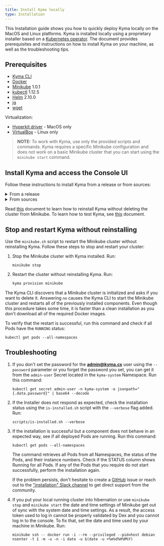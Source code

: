 ```yaml
---
title: Install Kyma locally
type: Installation
---
```


This Installation guide shows you how to quickly deploy Kyma locally on the MacOS and Linux platforms. Kyma is installed locally using a proprietary installer based on a [Kubernetes operator](https://coreos.com/operators/). The document provides prerequisites and instructions on how to install Kyma on your machine, as well as the troubleshooting tips.

## Prerequisites

- [Kyma CLI](https://github.com/kyma-project/cli) 
- [Docker](https://www.docker.com/get-started)
- [Minikube](https://github.com/kubernetes/minikube) 1.0.1
- [kubectl](https://kubernetes.io/docs/tasks/tools/install-kubectl/) 1.12.5
- [Helm](https://github.com/kubernetes/helm) 2.10.0
- [jq](https://stedolan.github.io/jq/)
- [wget](https://www.gnu.org/software/wget/)

Virtualization:

- [Hyperkit driver](https://github.com/kubernetes/minikube/blob/master/docs/drivers.md#hyperkit-driver) - MacOS only
- [VirtualBox](https://www.virtualbox.org/) - Linux only

> **NOTE:** To work with Kyma, use only the provided scripts and commands. Kyma requires a specific Minikube configuration and does not work on a basic Minikube cluster that you can start using the `minikube start` command.

## Install Kyma and access the Console UI

Follow these instructions to install Kyma from a release or from sources:
<div tabs>
  <details>
  <summary>
  From a release
  </summary>
    
  1. Provision a Kubernetes cluster on Minikube. Run:
    
     ```bash
     kyma provision minikube
     ```
     > **NOTE:** The `provision` command uses default Minikube VM driver installed for your operating system. For a list of supported VM drivers see [this document](https://kubernetes.io/docs/setup/minikube/#quickstart).
  
  2. Install Kyma on Minikube:
     ```bash
     kyma install 
     ```
 >**NOTE** If you want to install a specific release version, go to the [GitHub releases page](https://github.com/kyma-project/kyma/releases) to find out more about available releases. Use the release version as a parameter when calling ` kyma install --release {KYMA_RELEASE}`.
  3. After the installation is completed, you can access the Console UI. Go to [this](https://console.kyma.local) address and select **Login with Email**. Use the **admin@kyma.cx** email address and the password printed in the terminal after installation finished.
  
  4. At this point, Kyma is ready for you to explore. See what you can achieve using the Console UI or check out one of the [available examples](https://github.com/kyma-project/examples).
   
  </details>
  <details>
  <summary>
  From sources
  </summary>
    
  1. Open a terminal window and navigate to a space in which you want to store local Kyma sources.
    
  2. Clone the `Kyma` repository using either HTTPS or SSH. Run:
     
     <div tabs>
       <details>
       <summary>
       HTTPS
       </summary>
     
        ```bash
        git clone https://github.com/kyma-project/kyma.git
        ```
       </details>
       <details>
       <summary>
       SSH
       </summary>
     
       ```bash
       git clone git@github.com:kyma-project/kyma.git
       ```
       </details>
     </div>
 
  3. Kyma comes with a local wildcard self-signed `server.crt` certificate. Add this certificate to your OS trusted certificates to access the Console UI. On MacOS, run:
     ```bash
     sudo security add-trusted-cert -d -r trustRoot -k /Library/Keychains/System.keychain certs/workspace/raw/server.crt
     ```
     >**NOTE:** Mozilla Firefox uses its own certificate keychain. If you want to access the Console UI though Firefox, add the Kyma wildcard certificate to the certificate keychain of the browser. To access the Application Connector and connect an external solution to the local deployment of Kyma, you must add the certificate to the trusted certificate storage of your programming environment. Read [this](/components/application-connector#details-access-the-application-connector-on-a-local-kyma-deployment) document to learn more.

  4. Provision a Kubernetes cluster on Minikube. Run:
     ```bash
     kyma provision minikube
     ```
     >  **NOTE:** The `provision` command uses default Minikube VM driver installed for your OS. For a list of supported VM drivers see [this document](http://github.com/kyma-project/cli).
  5. Install Kyma from sources. Run:
     
     ```bash
     kyma install --local --src-path {YOUR_KYMA_SOURCE_PATH}
     ```
     
  
  6. After the installation is completed, you can access the Console UI. Go to [this](https://console.kyma.local) address and select **Login with Email**. Use the **admin@kyma.cx** email address and the password printed in the terminal once the installation process is completed.

  7. At this point, Kyma is ready for you to explore. See what you can achieve using the Console UI or check out one of the [available examples](https://github.com/kyma-project/examples).

   </details>
</div>


Read [this](#installation-reinstall-kyma) document to learn how to reinstall Kyma without deleting the cluster from Minikube.
To learn how to test Kyma, see [this](#details-testing-kyma) document.

## Stop and restart Kyma without reinstalling

Use the `minikube.sh` script to restart the Minikube cluster without reinstalling Kyma. Follow these steps to stop and restart your cluster:

1. Stop the Minikube cluster with Kyma installed. Run:
   ```
   minikube stop
   ```
2. Restart the cluster without reinstalling Kyma. Run:
   ```bash
   kyma provision minikube
   ```

The Kyma CLI discovers that a Minikube cluster is initialized and asks if you want to delete it. Answering `no` causes the Kyma CLI to start the Minikube cluster and restarts all of the previously installed components. Even though this procedure takes some time, it is faster than a clean installation as you don't download all of the required Docker images.

To verify that the restart is successful, run this command and check if all Pods have the `RUNNING` status:

```
kubectl get pods --all-namespaces
```

## Troubleshooting

1. If you don't set the password for the **admin@kyma.cx** user using the `--password` parameter or you forget the password you set, you can get it from the `admin-user` Secret located in the `kyma-system` Namespace. Run this command:
    ```
    kubectl get secret admin-user -n kyma-system -o jsonpath="{.data.password}" | base64 --decode
    ```

2. If the Installer does not respond as expected, check the installation status using the `is-installed.sh` script with the `--verbose` flag added. Run:
   ```
   scripts/is-installed.sh --verbose
   ```

3. If the installation is successful but a component does not behave in an expected way, see if all deployed Pods are running. Run this command:
   ```
   kubectl get pods --all-namespaces
   ```

   The command retrieves all Pods from all Namespaces, the status of the Pods, and their instance numbers. Check if the STATUS column shows Running for all Pods. If any of the Pods that you require do not start successfully, perform the installation again.

   If the problem persists, don't hesitate to create a [GitHub](https://github.com/kyma-project/kyma/issues) issue or reach out to the ["installation" Slack channel](https://kyma-community.slack.com/messages/CD2HJ0E78) to get direct support from the community.

4. If you put your local running cluster into hibernation or use `minikube stop` and `minikube start` the date and time settings of Minikube get out of sync with the system date and time settings. As a result, the access token used to log in cannot be properly validated by Dex and you cannot log in to the console. To fix that, set the date and time used by your machine in Minikube. Run:
   ```
   minikube ssh -- docker run -i --rm --privileged --pid=host debian nsenter -t 1 -m -u -n -i date -u $(date -u +%m%d%H%M%Y)
   ```
